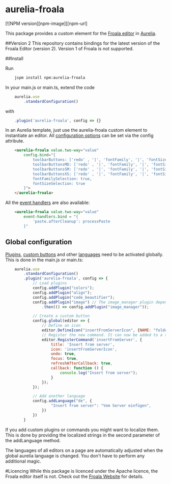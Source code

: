 aurelia-froala
===
[![NPM version][npm-image]][npm-url] 

This package provides a custom element for the [Froala editor](https://www.froala.com/wysiwyg-editor) in [Aurelia](http://aurelia.io/).

##Version 2
This repository contains bindings for the latest version of the Froala Editor (version 2). Version 1 of Froala is not supported.


##Install

Run
```bash
	jspm install npm:aurelia-froala
```

In your main.js or main.ts, extend the code

```javascript
	aurelia.use
		.standardConfiguration()
```

with
```javascript
	.plugin('aurelia-froala', config => {}
```

In an Aurelia template, just use the aurelia-froala custom element to instantiate an editor. All [configuration options](https://www.froala.com/wysiwyg-editor/docs/options) can be set via the config attribute. 

```html
	<aurelia-froala value.two-way="value"
		config.bind="{
			toolbarButtons: ['redo' , '|', 'fontFamily', '|', 'fontSize', '|', 'paragraphFormat', 'color', '|', 'bold', 'italic', 'underline', 'strikethrough', 'subscript', 'superscript', 'outdent', 'indent', 'clearFormatting', 'insertTable', 'html'],
			toolbarButtonsMD: ['redo' , '|', 'fontFamily', '|', 'fontSize', '|', 'paragraphFormat', 'color'],
			toolbarButtonsSM: ['redo' , '|', 'fontFamily', '|', 'fontSize', '|', 'paragraphFormat', 'color'],
			toolbarButtonsXS: ['redo' , '|', 'fontFamily', '|', 'fontSize', '|', 'paragraphFormat', 'color'],
			fontFamilySelection: true,
			fontSizeSelection: true
		}">
	</aurelia-froala>
```

All the [event handlers](https://www.froala.com/wysiwyg-editor/docs/events) are also available:
```html
	<aurelia-froala value.two-way="value"
		event-handlers.bind = "{
			'paste.afterCleanup': processPaste
		}"
```

## Global configuration
[Plugins](https://www.froala.com/wysiwyg-editor/docs/concepts/create-plugin), [custom buttons](https://www.froala.com/wysiwyg-editor/docs/concepts/custom-button) and other [languages](https://www.froala.com/wysiwyg-editor/languages) need to be activated globally. This is done in the main.js or main.ts:


```javascript
	aurelia.use
		.standardConfiguration()
		.plugin('aurelia-froala', config => {
			// Load plugins
			config.addPlugin("colors");
			config.addPlugin("align");
			config.addPlugin("code_beautifier");
			config.addPlugin("image") // The image_manager plugin depends on the image plugin, so the former needs to loaded after the latter.
				.then(() => config.addPlugin("image_manager"));

			// Create a custom button
			config.global(editor => {
				// Define an icon
				editor.DefineIcon("insertFromServerIcon", {NAME: "folder"})
				// Register the new command. It can now be added to a toolbar using the command 'insertFromServer'
				editor.RegisterCommand('insertFromServer', {
					title: 'Insert from server',
					icon: 'insertFromServerIcon',
					undo: true,
					focus: true,
					refreshAfterCallback: true,
					callback: function () {
						console.log("Insert from server");
					}
				});
			});

			// Add another language
			config.addLanguage("de", {
					"Insert from server": "Vom Server einfügen",
				})
			})
		}
```
If you add custom plugins or commands you might want to localize them. This is done by providing the localized strings in the second parameter of the addLanguage method.

The languages of all editors on a page are automatically adjusted when the global aurelia language is changed. You don't have to perform any additional magic. 

#Licencing
While this package is licenced under the Apache licence, the Froala editor itself is not. Check out the [Froala Website](https://www.froala.com/wysiwyg-editor) for details.